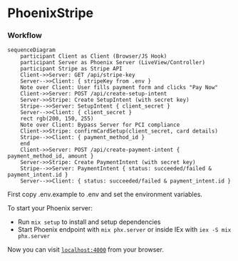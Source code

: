 # PhoenixStripe

### Workflow
```mermaid
sequenceDiagram
    participant Client as Client (Browser/JS Hook)
    participant Server as Phoenix Server (LiveView/Controller)
    participant Stripe as Stripe API
    Client->>Server: GET /api/stripe-key
    Server-->>Client: { stripeKey from .env }
    Note over Client: User fills payment form and clicks "Pay Now"
    Client->>Server: POST /api/create-setup-intent
    Server->>Stripe: Create SetupIntent (with secret key)
    Stripe-->>Server: SetupIntent { client_secret }
    Server-->>Client: { client_secret }
    rect rgb(200, 150, 255)
    Note over Client: Bypass Server for PCI compliance
    Client->>Stripe: confirmCardSetup(client_secret, card details)
    Stripe-->>Client: { payment_method_id }
    end
    Client->>Server: POST /api/create-payment-intent { payment_method_id, amount }
    Server->>Stripe: Create PaymentIntent (with secret key)
    Stripe-->>Server: PaymentIntent { status: succeeded/failed & payment_intent.id }
    Server-->>Client: { status: succeeded/failed & payment_intent.id }
```

First copy .env.example to .env and set the environment variables.

To start your Phoenix server:

  * Run `mix setup` to install and setup dependencies
  * Start Phoenix endpoint with `mix phx.server` or inside IEx with `iex -S mix phx.server`

Now you can visit [`localhost:4000`](http://localhost:4000) from your browser.
